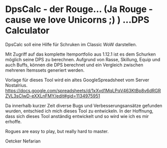 # DpsCalc - der Rouge... (Ja Rouge - cause we love Unicorns ;) ) ...DPS Calculator

DpsCalc soll eine Hilfe für Schruken im Classic WoW darstellen.

Mit Zugriff auf das komplette Itemportfolio aus 1.12.1 ist es dem Schurken möglich seine DPS zu berechnen.
Aufgrund von Rasse, Skillung, Equip und auch Buffs, können die DPS berechnet und ein Vergleich zwischen mehreren Itemssets generiert werden.


Vorlage für dieses Tool wird ein altes GoogleSpreadsheet vom Server Nostalrius.
https://docs.google.com/spreadsheets/d/1xXvd1MqLPqV463KtBp8v6dRGRZVL3sClwD-eXXLnFMY/edit#gid=1134975951

Da innerhalb kurzer Zeit diverse Bugs und Verbesserungsansätze gefunden wurden, entschied ich mich dieses Tool zu entwickeln.
In der Hoffnung, dass sich dieses Tool anständig entwickelt und so wird wie ich es mir erhoffe.






Rogues are easy to play, but really hard to master. 

Oetcker <Improved>
Nefarian
